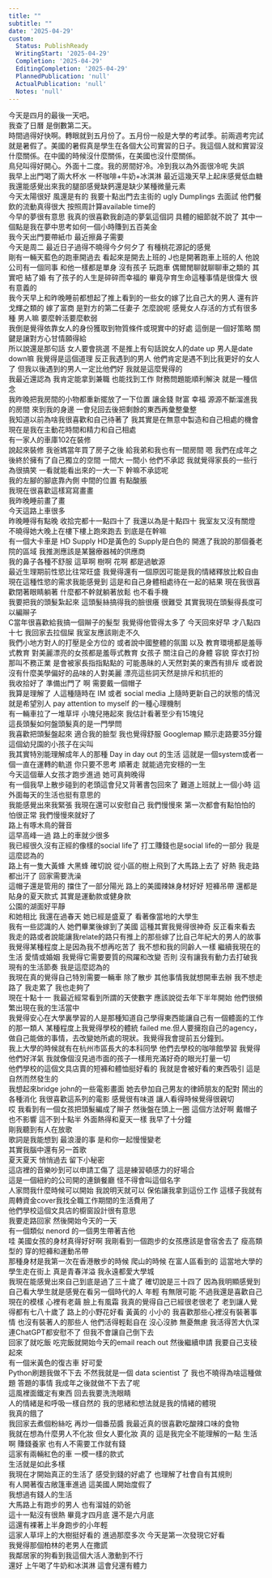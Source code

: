 ```yaml
---
title: ""
subtitle: ""
date: '2025-04-29'
custom:
  Status: PublishReady
  WritingStart: '2025-04-29'
  Completion: '2025-04-29'
  EditingCompletion: '2025-04-29'
  PlannedPublication: 'null'
  ActualPublication: 'null'
  Notes: 'null'
---    
```

今天是四月的最後一天吧。    
我查了日曆 是倒數第二天。  
時間過得好快啊。轉眼就到五月份了。五月份一般是大學的考試季。前兩週考完試 就是暑假了。美國的暑假真是學生在各個大公司實習的日子。我這個人就和實習沒什麼關係。在中國的時候沒什麼關係，在美國也沒什麼關係。    
鳥兒叫得好開心。外面十二度。我的房間好冷。冷到我以為外面很冷呢 失誤    
我早上出門喝了兩大杯水 一杯咖啡+牛奶+冰淇淋 最近這幾天早上起床感覺低血糖 我還能感覺出來我的腿部感覺缺鈣還是缺少某種微量元素    
今天太陽很好 風還是有的 我要十點出門去主街的 ugly Dumplings 去面試 他們餐飲的流動真得很大 按照周計算available time的    
今早的夢很有意思 我真的很喜歡我創造的夢氣這個詞 具體的細節就不說了 其中一個點是我在夢中思考如何一個小時賺到五百美金    
我今天出門要帶紙巾 最近擦鼻子需要    
今天是周二 最近日子過得不曉得今夕何夕了 有種桃花源記的感覺     
剛有一輛天藍色的跑車開過去 看起來是開去上班的 J也是開著跑車上班的人 他說公司有一個同事 和他一樣都是單身 沒有孩子 玩跑車 偶爾閒聊就聊聊車之類的 其實吧 結了婚 有了孩子的人生是碎碎而幸福的 畢竟孕育生命這種事情是很偉大 很有意義的     
我今天早上和昨晚睡前都想起了推上看到的一些女的嫁了比自己大的男人 還有許戈輝之類的 嫁了富商 是對方的第二任妻子 怎麼說呢 感覺女人存活的方式有很多種 男人嘛 要麼幹活要麼軟弱    
我倒是覺得依靠女人的身份獲取到物質條件或現實中的好處 這倒是一個好策略 關鍵是讓對方心甘情願得給    
所以說還是那句話 女人要會挑選 不是推上有句話說女人的date up 男人是date down嘛 我覺得是這個道理 反正我遇到的男人 他們肯定是遇不到比我更好的女人了 但我以後遇到的男人一定比他們好 我就是這麼覺得的    
我最近還認為 我肯定能拿到兼職 也能找到工作 財務問題能順利解決 就是一種信念     
我昨晚把我房間的小物都重新擺放了一下位置 讓金錢 財富 幸福 源源不斷溜進我的房間 來到我的身邊 一會兒回去後把剩餘的東西再彙整彙整    
我知道以前為啥我很喜歡和自己待著了 我其實是在無意中製造和自己相處的機會 現在是我在主動花時間和精力和自己相處    
有一家人的車庫102在裝修    
說起來裝修 我爸媽當年買了房子之後 給我弟和我也有一間房間 嗯 我們在成年之後終於擁有了自己獨立的空間 一間大 一間小 他們不承認 我就覺得家長的一些行為很搞笑 一看就能看出來的一大一下 幹嘛不承認呢     
我的左腳的腳底靠內側 中間的位置 有點酸脹  
我現在很喜歡這樣寫寫畫畫  
我昨晚睡前畫了畫    
今天這路上車很多     
昨晚睡得有點晚 收拾完都十一點四十了 我還以為是十點四十 我室友又沒有關燈 不曉得她大晚上在樓下樓上跑來跑去 到底是在幹嘛    
有一個大卡車是 HD Supply HD是黃色的 Supply是白色的 開進了我說的那個養老院的區域 我推測應該是某醫療器械的供應商    
我的鼻子各種不舒服 這草啊 樹啊 花啊 都是過敏源    
最近生理期前性慾比往常旺盛 我覺得還有一個原因可能是我的情緒釋放比較自由 現在這種性慾的需求我能感覺到 這是和自己身體相處待在一起的結果 現在我很喜歡閉著眼睛躺著 什麼都不幹就躺著放鬆 也不看手機    
我要把我的頭髮紮起來 這頭髮絲搞得我的臉很癢 很難受 其實我現在頭髮得長度可以編辮子  
C當年很喜歡給我搞一個辮子的髮型 我覺得他管得太多了 今天回來好早 才八點四十七 我回家去拉個屎 我室友應該剛走不久    
我們小地方對人的打壓是全方位的 或者說中國整體的氛圍 以及 教育環境都是羞辱式教育 對美麗漂亮的女孩都是羞辱式教育 女孩子 關注自己的身體 容貌 穿衣打扮 那叫不務正業 是會被家長指指點點的 可能愚昧的人天然對美的東西有排斥 或者說沒有什麼美學偏好的品味的人對美麗 漂亮這些詞天然是排斥和抗拒的    
我收拾好了 準備出門了 啊 需要戴一個帽子    
我算是理解了 人這種隨時在 IM 或者 social media 上隨時更新自己的狀態的情況就是希望別人 pay attention to myself 的一種心理機制    
有一輛車拉了一堆草坪 小塊兒捲起來 我估計看著至少有15塊兒    
這長頭髮如何盤頭髮真的是一門學問    
我喜歡把頭髮盤起來 適合我的臉型 我也覺得舒服 Googlemap 顯示走路要35分鐘    
這個幼兒園的小孩子在尖叫    
我其實特別能理解成年人的那種 Day in day out 的生活 這就是一個system或者一個一直在運轉的軌道 你只要不思考 順著走 就能過完安穩的一生    
今天這個華人女孩才跑步進過 她可真夠晚得    
有一個我早上散步碰到的老頭這會兒又背著書包回來了 難道上班就上一個小時 這外面每天的生活也挺有意思的    
我能感覺出來我緊張 我現在還可以安慰自己 我們慢慢來 第一次都會有點怕怕的 怕很正常 我們慢慢來就好了    
路上有啄木鳥的聲音    
這早高峰一過 路上的車就少很多    
我已經很久沒有正經的像樣的social life了 打工賺錢也是social life的一部分 我是這麼認為的    
路上有一隻大黃蜂 大黑蜂 確切說 從小區的樹上飛到了大馬路上去了 好熱 我走路都出汗了 回家需要洗澡     
這帽子還是管用的 擋住了一部分陽光 路上的美國辣妹身材好好 短褲吊帶 還都是貼身的夏天款式 其實是運動款或健身款    
公園的湖面好平靜    
和她相比 我還在過春天 她已經是盛夏了 看著像當地的大學生    
我有一些認識的人 她們畢業後嫁到了美國 這種其實我覺得很神奇 反正看來看去 我走的路或者說能讓我relate的路只有推上的那些嫁了比自己年紀大的男人的故事     
我覺得某種程度上是因為我不想再吃苦了 我不想和我的同齡人一樣 繼續我現在的生活 愛情或婚姻 我覺得它需要要質的飛躍和改變 否則 沒有讓我有動力去打破我現有的生活節奏 我是這麼認為的    
我現在真的覺得自己特別需要一輛車 除了散步 其他事情我就想開車去辦 我不想走路了 我走累了 我也走夠了    
現在十點十一 我最近經常看到所謂的天使數字 應該說從去年下半年開始 他們很頻繁出現在我的生活當中    
我覺得安心在大學裏學習的人是那種知道自己學得東西能讓自己有一個體面的工作的那一類人 某種程度上我覺得學校的體統 failed me.但人要擁抱自己的agency，做自己能做的事情，去改變她所處的現狀。我覺得我會提前五分鐘到。    
我上大學的時候就有在杭州市區長大的本科同學 他們去學校的咖啡館學習 我覺得他們好洋氣 我就像個沒見過市面的孩子一樣用充滿好奇的眼光打量一切    
他們學校的這個文具店賣的短褲和體恤挺好看的 我就是會被好看的東西吸引 這是自然而然發生的    
我想起來bridge john的一些電影畫面 她去參加自己男友的律師朋友的配對 鬧出的各種消化 我很喜歡這系列的電影 感覺很有味道 讓人看得時候覺得很親切     
哎 我看到有一個女孩把頭髮編成了辮子 然後盤在頭上一圈 這個方法好啊 戴帽子也不影響 這不到十點半 外面熱得和夏天一樣 我早了十分鐘     
剛我聽到有人在放歌  
歌詞是我能想到 最浪漫的事 是和你一起慢慢變老    
其實我腦中還有另一首歌  
夏天夏天 悄悄過去 留下小秘密     
這店裡的音樂吵到可以申請工傷了 這是練習頓感力的好場合    
這是一個紐約的公司開的連鎖餐廳 怪不得會叫這個名字  
人家問我什麼時候可以開始 我說明天就可以 保佑讓我拿到這份工作 這樣子我就有周轉資金cover我找全職工作期間的生活費用了    
他們學校這個文具店的櫥窗設計很有意思  
我要走路回家 然後開始今天的一天    
有一個類似 nenord 的一個男生帶著吉他     
哇 美國女孩的身材真得好好啊 我剛看到一個跑步的女孩應該是會宿舍去了 瘦高類型的 穿的短褲和運動吊帶  
那種身材是我第一次在香港散步的時候 爬山的時候 在富人區看到的 這當地大學的學生走在街上 真是青春洋溢 我永遠都愛大學城    
我現在能感覺出來自己到底是過了三十歲了 確切說是三十四了 因為我明顯感覺到自己看大學生就是感覺在看另一個時代的人 年輕 有無限可能 不過我還是喜歡自己現在的模樣 心裡有老繭 臉上有風霜 我真的覺得自己已經很老很老了 老到讓人覺得都有七八十歲了 路上的小野花好看 黃黃的 小小的 我喜歡那些心裡沒有裝著事情 也沒有裝著人的那些人 他們活得輕鬆自在 沒心沒肺 無憂無慮 我活得苦大仇深 連ChatGPT都安慰不了 但我不會讓自己倒下去    
回家了就吃飯 吃完飯就開始今天的email reach out 然後繼續申請 我要自己支稜起來    
有一個米黃色的復古車 好可愛     
Python刷題我做不下去 不然我就是一個 data scientist 了 我也不曉得為啥這種做題 答題的事情 我成年之後就做不下去了呢    
這風裡面鐵定有東西 回去我要洗洗眼睛    
人的情緒是和呼吸一樣自然的 我的思緒和想法就是我的情緒的體現  
我真的餓了  
我回家去煮個粉絲吃 再炒一個番茄醬 我最近真的很喜歡吃酸辣口味的食物    
我就在想為什麼男人不化妝 但女人要化妝 真的 這是我完全不能理解的一點 生活啊 賺錢養家 也有人不需要工作就有錢    
這家有兩輛紅色的車 一模一樣的款式    
生活就是如此多樣    
我現在才開始真正的生活了 感受到錢的好處了 也理解了社會自有其規則  
有人開著復古敞篷車進過 這美國人開始度假了    
我想過有錢人的生活    
大馬路上有跑步的男人 也有溜娃的奶爸    
這十一點沒有很熱 畢竟才四月底 還不是六月底    
這還有裸著上半身跑步的小年輕    
這家人草坪上的大樹挺好看的 進過那麼多次 今天是第一次發現它好看    
我覺得那個柏林的老男人在撒謊     
我鄰居家的狗看到我這個大活人激動到不行    
還好 上午喝了牛奶和冰淇淋 這會兒還有體力    

